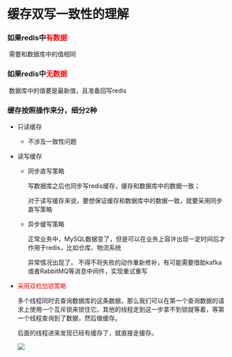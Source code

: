 # 缓存双写一致性的理解

### 如果redis中<font color = 'red'>有数据</font>

​	需要和数据库中的值相同

### 如果redis中<font color = 'red'>无数据</font>

​	数据库中的值要是最新值，且准备回写redis

### 缓存按照操作来分，细分2种

- 只读缓存
  - 不涉及一致性问题

- 读写缓存

  - 同步直写策略

    写数据库之后也同步写redis缓存，缓存和数据库中的数据一致；

    对于读写缓存来说，要想保证缓存和数据库中的数据一致，就要采用同步直写策略

  - 异步缓写策略

    正常业务中，MySQL数据变了，但是可以在业务上容许出现一定时间后才作用于redis，比如仓库、物流系统

    异常情况出现了， 不得不将失败的动作重新修补，有可能需要借助kafka或者RabbitMQ等消息中间件，实现重试重写

    

- <font color = red>采用双检加锁策略</font>

  多个线程同时去查询数据库的这条数据，那么我们可以在第一个查询数据的请求上使用一个互斥锁来锁住它。其他的线程走到这一步拿不到锁就等着，等第一个线程查询到了数据，然后做缓存。

  后面的线程进来发现已经有缓存了，就直接走缓存。

  ![](images/2.双检策略.jpg)



